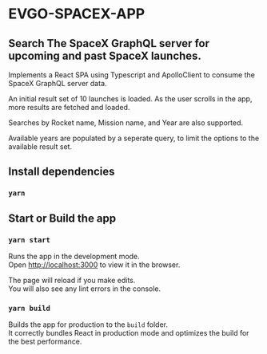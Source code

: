 # EVGO-SPACEX-APP

## Search The SpaceX GraphQL server for upcoming and past SpaceX launches.

Implements a React SPA using Typescript and ApolloClient to consume the SpaceX GraphQL server data.

An initial result set of 10 launches is loaded. As the user scrolls in the app, more results are fetched and loaded.

Searches by Rocket name, Mission name, and Year are also supported.

Available years are populated by a seperate query, to limit the options to the available result set.

## Install dependencies

### `yarn`

## Start or Build the app

### `yarn start`

Runs the app in the development mode.<br />
Open [http://localhost:3000](http://localhost:3000) to view it in the browser.

The page will reload if you make edits.<br />
You will also see any lint errors in the console.

### `yarn build`

Builds the app for production to the `build` folder.<br />
It correctly bundles React in production mode and optimizes the build for the best performance.
